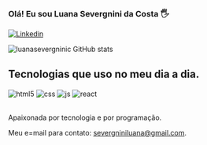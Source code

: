 ### Olá! Eu sou  Luana Severgnini da Costa 🖐️

[![Linkedin](https://img.shields.io/badge/LinkedIn-0077B5?style=for-the-badge&logo=linkedin&logoColor=white)](https://www.linkedin.com/in/luanasevergninidacosta/)

![luanasevergninic GitHub stats](https://github-readme-stats.vercel.app/api?username=luanasevergninic&show_icons=true&theme=dracula)

## Tecnologias que uso no meu dia a dia. 

<div style="display: inline_block">
  <img align="center" alt="html5" src="https://img.shields.io/badge/HTML5-E34F26?style=for-the-badge&logo=html5&logoColor=white" />
  <img align="center" alt="css" src="https://img.shields.io/badge/CSS3-1572B6?style=for-the-badge&logo=css3&logoColor=white" />
  <img align="center" alt="js" src="https://img.shields.io/badge/JavaScript-F7DF1E?style=for-the-badge&logo=javascript&logoColor=black" />
   <img align="center" alt="react" src="https://img.shields.io/badge/React-20232A?style=for-the-badge&logo=react&logoColor=61DAFB" />
 </div><br/>

 Apaixonada por tecnologia e por programação.

 Meu e=mail para contato: severgniniluana@gmail.com.
